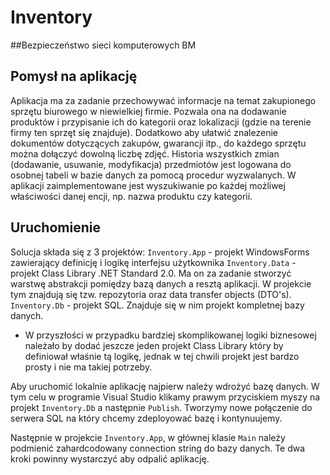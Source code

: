 # Inventory
##Bezpieczeństwo sieci komputerowych BM

## Pomysł na aplikację

Aplikacja ma za zadanie przechowywać informacje na temat zakupionego sprzętu biurowego w niewielkiej firmie. Pozwala ona na dodawanie produktów i przypisanie ich do kategorii oraz lokalizacji (gdzie na terenie firmy ten sprzęt się znajduje). Dodatkowo aby ułatwić znalezenie dokumentów dotyczących zakupów, gwarancji itp., do każdego sprzętu można dołączyć dowolną liczbę zdjęć. Historia wszystkich zmian (dodawanie, usuwanie, modyfikacja) przedmiotów jest logowana do osobnej tabeli w bazie danych za pomocą procedur wyzwalanych. W aplikacji zaimplementowane jest wyszukiwanie po każdej możliwej właściwości danej encji, np. nazwa produktu czy kategorii.

## Uruchomienie 

Solucja składa się z 3 projektów:
`Inventory.App` - projekt WindowsForms zawierający definicję i logikę interfejsu użytkownika
`Inventory.Data` - projekt Class Library .NET Standard 2.0. Ma on za zadanie stworzyć warstwę abstrakcji pomiędzy bazą danych a resztą aplikacji. W projekcie tym znajdują się tzw. repozytoria oraz data transfer objects (DTO's).
`Inventory.Db` - projekt SQL. Znajduje się w nim projekt kompletnej bazy danych.

* W przyszłości w przypadku bardziej skomplikowanej logiki biznesowej należało by dodać jeszcze jeden projekt Class Library który by definiował właśnie tą logikę, jednak w tej chwili projekt jest bardzo prosty i nie ma takiej potrzeby.

Aby uruchomić lokalnie aplikację najpierw należy wdrożyć bazę danych. W tym celu w programie Visual Studio klikamy prawym przyciskiem myszy na projekt `Inventory.Db` a następnie `Publish`. Tworzymy nowe połączenie do serwera SQL na który chcemy zdeployować bazę i kontynuujemy.

Następnie w projekcie `Inventory.App`, w głównej klasie `Main` należy podmienić zahardcodowany connection string do bazy danych. Te dwa kroki powinny wystarczyć aby odpalić aplikację.
